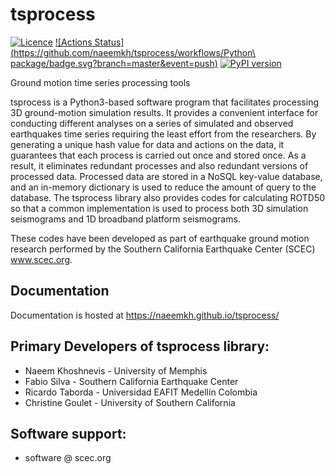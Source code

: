 # tsprocess

[![Licence](https://img.shields.io/pypi/l/tsprocess.svg)](https://pypi.org/project/tsprocess)
[![Actions Status](https://github.com/naeemkh/tsprocess/workflows/Python\ package/badge.svg?branch=master&event=push)](https://github.com/naeemkh/tsprocess/actions)
[![PyPI version](https://img.shields.io/pypi/v/tsprocess.svg)](https://pypi.org/project/tsprocess)

Ground motion time series processing tools

tsprocess is a Python3-based software program that facilitates processing 3D ground-motion simulation results. It provides a convenient interface for conducting different analyses on a series of simulated and observed earthquakes time series requiring the least effort from the researchers. By generating a unique hash value for data and actions on the data, it guarantees that each process is carried out once and stored once. As a result, it eliminates redundant processes and also redundant versions of processed data. Processed data are stored in a NoSQL key-value database, and an in-memory dictionary is used to reduce the amount of query to the database. The tsprocess library also provides codes for calculating ROTD50 so that a common implementation is used to process both 3D simulation seismograms and 1D broadband platform seismograms.

These codes have been developed as part of earthquake ground motion research performed by the Southern California Earthquake Center (SCEC) www.scec.org.

## Documentation

Documentation is hosted at https://naeemkh.github.io/tsprocess/

## Primary Developers of tsprocess library:

* Naeem Khoshnevis - University of Memphis
* Fabio Silva - Southern California Earthquake Center
* Ricardo Taborda - Universidad EAFIT Medellín Colombia
* Christine Goulet - University of Southern California

## Software support:
* software @ scec.org 
